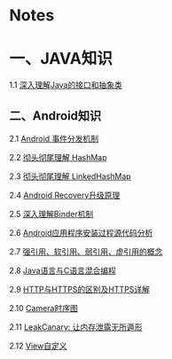 # Notes

# 一、JAVA知识

1.1 [深入理解Java的接口和抽象类](https://www.cnblogs.com/dolphin0520/p/3811437.html)

## 二、Android知识
2.1 [Android 事件分发机制](https://github.com/luojiawei/Notes/blob/master/Android/Android%E4%BA%8B%E4%BB%B6%E5%88%86%E5%8F%91%E6%9C%BA%E5%88%B6.md)

2.2 [彻头彻尾理解 HashMap](http://blog.csdn.net/justloveyou_/article/details/62893086)

2.3 [彻头彻尾理解 LinkedHashMap](http://blog.csdn.net/justloveyou_/article/details/71713781)

2.4 [Android Recovery升级原理](http://blog.csdn.net/luzhenrong45/article/details/60968458)

2.5 [深入理解Binder机制](https://github.com/luojiawei/Notes/blob/master/Android/深入理解Binder机制.md)

2.6 [Android应用程序安装过程源代码分析](https://github.com/luojiawei/Notes/blob/master/Android/Android应用程序安装过程源代码分析.md)

2.7 [强引用、软引用、弱引用、虚引用的概念](https://github.com/luojiawei/Notes/blob/master/Android/强引用、软引用、弱引用、虚引用的概念.md)

2.8 [Java语言与C语言混合编程](https://github.com/luojiawei/Notes/blob/master/Android/Java语言与C语言混合编程念.md)

2.9 [HTTP与HTTPS的区别及HTTPS详解](https://github.com/luojiawei/Notes/blob/master/Android/HTTP与HTTPS的区别及HTTPS详解.md)

2.10 [Camera时序图](https://github.com/luojiawei/Notes/blob/master/Android/Camera时序图.md)

2.11 [LeakCanary: 让内存泄露无所遁形](https://github.com/luojiawei/Notes/blob/master/Android/LeakCanary.md)

2.12 [View自定义](https://github.com/luojiawei/Notes/blob/master/Android/View自定义.md)
